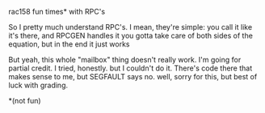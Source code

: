 rac158
fun times* with RPC's

So I pretty much understand RPC's.
I mean, they're simple: you call it like it's there, and RPCGEN handles it
you gotta take care of both sides of the equation, but in the end it just works

But yeah, this whole "mailbox" thing doesn't really work.
I'm going for partial credit.  I tried, honestly.  but I couldn't do it.
There's code there that makes sense to me, but SEGFAULT says no.
well, sorry for this, but best of luck with grading.

*(not fun)